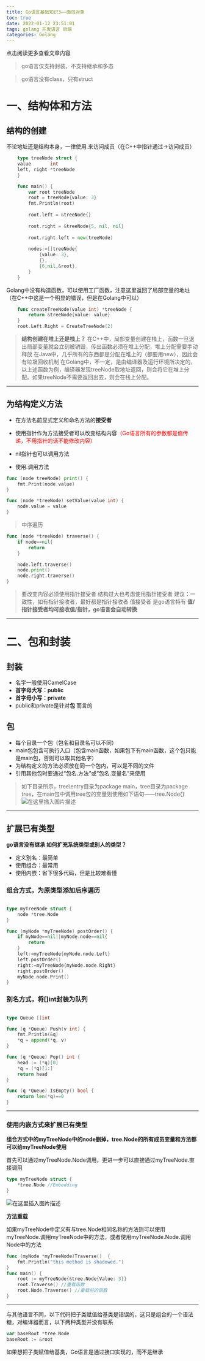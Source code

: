 ```yaml
---
title: Go语言基础知识3——面向对象
toc: true
date: 2022-01-12 23:51:01
tags: golang 开发语言 后端
categories: Golang
---
```


​​点击阅读更多查看文章内容<!--more-->

>go语言仅支持封装，不支持继承和多态

>go语言没有class，只有struct
# 一、结构体和方法

## 结构的创建

不论地址还是结构本身，一律使用.来访问成员（在C++中指针通过->访问成员）

```go
	type treeNode struct {
	value       int
	left, right *treeNode
 	}

	func main() {
	    var root treeNode
		root = treeNode{value: 3}
		fmt.Println(root)
		
		root.left = &treeNode{}
		
		root.right = &treeNode{5, nil, nil}
		
		root.right.left = new(treeNode)
		
		nodes:=[]treeNode{
			{value: 3},
			{},
			{6,nil,&root},
		}
	}
```
Golang中没有构造函数，可以使用工厂函数，注意这里返回了局部变量的地址（在C++中这是一个明显的错误，但是在Golang中可以）
```go
    func createTreeNode(value int) *treeNode {
	    return &treeNode{value: value}
    }
    root.Left.Right = CreateTreeNode(2)
```

>**结构创建在堆上还是栈上？**
>在C++中，局部变量创建在栈上，函数一旦退出局部变量就会立刻被销毁，传出函数必须在堆上分配，堆上分配需要手动释放
>在Java中，几乎所有的东西都是分配在堆上的（都要用new），因此会有垃圾回收机制
>在Golang中，不一定，是由编译器及运行环境所决定的，以上述函数为例，编译器发现treeNode取地址返回，则会将它在堆上分配。如果treeNode不需要返回出去，则会在栈上分配。

---

## 为结构定义方法

- 在方法名前显式定义和命名方法的**接受者**

- 使用指针作为方法接受者可以改变结构内容<font color="red">（Go语言所有的参数都是值传递，不用指针的话不能修改内容）</font>

- nil指针也可以调用方法

- 使用.调用方法


```go
func (node treeNode) print() {
	fmt.Print(node.value)
}

func (node *treeNode) setValue(value int) {
	node.value = value
}

```

>中序遍历

```go
func (node *treeNode) traverse() {
	if node==nil{
		return
	}

	node.left.traverse()
	node.print()
	node.right.traverse()
}
```

>要改变内容必须使用指针接受者
>结构过大也考虑使用指针接受者
>建议：一致性，如有指针接收者，最好都是指针接收者
>值接受者 是go语言特有
>**值/指针接受者均可接收值/指针，go语言会自动转换**

---

# 二、包和封装
## 封装
- 名字一般使用CamelCase
- **首字母大写：public**
- **首字母小写：private**
- public和private是针对**包** 而言的

## 包
- 每个目录一个包（包名和目录名可以不同）
- main包包含可执行入口（包含main函数，如果包下有main函数，这个包只能是main包，否则可以取其他名字）
- 为结构定义的方法必须放在同一个包内，可以是不同的文件
- 引用其他包时要通过“包名.方法”或“包名.变量名”来使用

>如下目录所示，tree\entry目录为package main，tree目录为package tree，在main包中调用tree包的变量则使用如下语句——tree.Node{}
![在这里插入图片描述](https://cdn.jsdelivr.net/gh/shnpd/blog-pic@main/csdn/89d8504587d00f80000af5e113a13603_1740930880989.png)

---

## 扩展已有类型
**go语言没有继承
如何扩充系统类型或别人的类型？**
- 定义别名：最简单
- 使用组合：最常用
- 使用内嵌：省下很多代码，但是比较难看懂

### 组合方式，为原类型添加后序遍历

```go

type myTreeNode struct {
	node *tree.Node
}

func (myNode *myTreeNode) postOrder() {
	if myNode==nil||myNode.node==nil{
		return
	}
	left:=myTreeNode{myNode.node.Left}
	left.postOrder()
	right:=myTreeNode{myNode.node.Right}
	right.postOrder()
	myNode.node.Print()
}
```
### 别名方式，将[]int封装为队列

```go

type Queue []int

func (q *Queue) Push(v int) {
	fmt.Println(&q)
	*q = append(*q, v)
}

func (q *Queue) Pop() int {
	head := (*q)[0]
	*q = (*q)[1:]
	return head
}

func (q *Queue) IsEmpty() bool {
	return len(*q)==0
}

```

---

### 使用内嵌方式来扩展已有类型

**组合方式中的myTreeNode中的node删掉，tree.Node的所有成员变量和方法都可以给myTreeNode使用**

首先可以通过myTreeNode.Node调用，更进一步可以直接通过myTreeNode.直接调用

```go
type myTreeNode struct {
	*tree.Node //Embedding
}
```
![在这里插入图片描述](https://cdn.jsdelivr.net/gh/shnpd/blog-pic@main/csdn/9aa47985a54bb0c2283582e2176cfe80_1740930880989.png)



**方法重载**

如果myTreeNode中定义有与tree.Node相同名称的方法则可以使用myTreeNode.调用myTreeNode中的方法，或者使用myTreeNode.Node.调用Node中的方法
```go
func (myNode *myTreeNode)Traverse()  {
	fmt.Println("this method is shadowed.")
}
func main() {
	root := myTreeNode{&tree.Node{Value: 3}}
	root.Traverse() //重载函数
	root.Node.Traverse() //重载前的函数
}
```

---
 
 与其他语言不同，以下代码把子类赋值给基类是错误的，这只是组合的一个语法糖，对编译器而言，以下两种类型并没有联系
```go
var baseRoot *tree.Node
baseRoot := &root
```
 如果想把子类赋值给基类，Go语言是通过接口实现的，而不是继承

